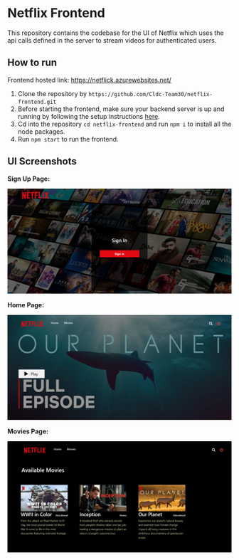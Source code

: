 # Netflix Frontend

This repository contains the codebase for the UI of Netflix which uses the api calls defined in the server to stream videos for authenticated users.

## How to run

Frontend hosted link: https://netflick.azurewebsites.net/

1. Clone the repository by `https://github.com/Cldc-Team30/netflix-frontend.git`
2. Before starting the frontend, make sure your backend server is up and running by following the setup instructions [here](https://github.com/Cldc-Team30/netflix-server).
3. Cd into the repository `cd netflix-frontend` and run `npm i` to install all the node packages.
4. Run `npm start` to run the frontend.

## UI Screenshots

**Sign Up Page:**

![1670939863212](image/README/1670939863212.png)

**Home Page:**

![1670940099790](image/README/1670940099790.png)

**Movies Page:**

![1670940124510](image/README/1670940124510.png)
